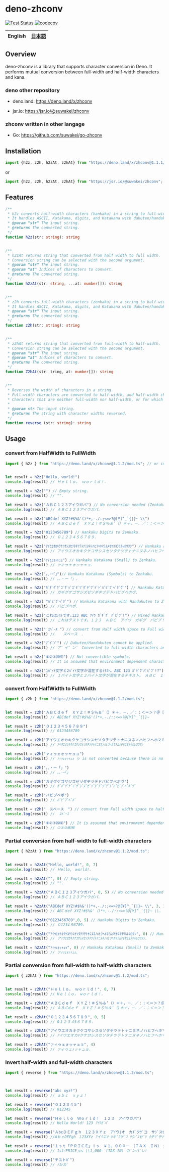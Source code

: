 # deno-zhconv

[![Test Status](https://github.com/suwakei/deno-zhconv/actions/workflows/test.yml/badge.svg)](https://github.com/suwakei/deno-zhconv/actions/workflows/test.yml)
[![codecov](https://codecov.io/github/suwakei/deno-zhconv/branch/main/graph/badge.svg?token=HPK546J57Z)](https://codecov.io/github/suwakei/deno-zhconv)

<table>
    <thead>
        <tr>
            <th style="text-align:center">English</th>
            <th style="text-align:center"><a href="README_ja.md">日本語</a></th>
        </tr>
    </thead>
</table>


## Overview
deno-zhconv is a library that supports character conversion in Deno. It performs mutual conversion between full-width and half-width characters and kana.

### deno other repository
- deno.land: https://deno.land/x/zhconv

- jsr.io: https://jsr.io/@suwakei/zhconv

### zhconv written in other langage
- Go: https://github.com/suwakei/go-zhconv

## Installation
```typescript
import {h2z, z2h, h2zAt, z2hAt} from "https://deno.land/x/zhconv@1.1.1/mod.ts"
```
or
```typescript
import {h2z, z2h, h2zAt, z2hAt} from "https://jsr.io/@suwakei/zhconv";
```

## Features
```typescript
/**
 * h2z converts half-width characters (hankaku) in a string to full-width characters (zenkaku).
 * It handles ASCII, Katakana, digits, and Katakana with dakuten/handakuten.
 * @param "str" The input string.
 * @returns The converted string.
 */
function h2z(str: string): string


/**
 * h2zAt returns string that converted from half width to full width.
 * Conversion string can be selected with the second argument.
 * @param "str" The input string.
 * @param "at" Indices of characters to convert.
 * @returns The converted string.
 */
function h2zAt(str: string, ...at: number[]): string


/**
 * z2h converts full-width characters (zenkaku) in a string to half-width characters (hankaku).
 * It handles ASCII, Katakana, digits, and Katakana with dakuten/handakuten.
 * @param "str" The input string.
 * @returns The converted string.
 */
function z2h(str: string): string


/**
 * z2hAt returns string that converted from full-width to half-width.
 * Conversion string can be selected with the second argument.
 * @param "str" The input string.
 * @param "at" Indices of characters to convert.
 * @returns The converted string.
 */
function Z2hAt(str: tring, at: number[]): string


/**
 * Reverses the width of characters in a string.
 * Full-width characters are converted to half-width, and half-width characters are converted to full-width.
 * Characters that are neither full-width nor half-width, or for which no direct reverse mapping exists, remain unchanged.
 *
 * @param str The input string.
 * @returns The string with character widths reversed.
 */
function reverse (str: string): string
```

## Usage

### convert from HalfWidth to FullWidth

```typescript
import { h2z } from "https://deno.land/x/zhconv@1.1.2/mod.ts"; // or import { h2z } from "https://jsr.io/@suwakei/zhconv";


let result = h2z("Hello, world!")
console.log(result) // Ｈｅｌｌｏ， ｗｏｒｌｄ！.

let result = h2z("") // Empty string.
console.log(result) // "".

let result = h2z("ＡＢＣ１２３アイウガパ") // No conversion needed (Zenkaku).
console.log(result) // ＡＢＣ１２３アイウガパ.

let result = h2z("ABCdef XYZ!#$%&'()*+,-./:;<=>?@[¥]^_`{|}~ \\")
console.log(result) // ＡＢＣｄｅｆ　ＸＹＺ！＃＄％＆’（）＊＋，－．／：；＜＝＞？＠［￥］＾＿‘｛｜｝～　＼.

let result = h2z("0123456789") // Hankaku Digits to Zenkaku.
console.log(result) // ０１２３４５６７８９.

let result = h2z("ｱｲｳｴｵｶｷｸｹｺｻｼｽｾｿﾀﾁﾂﾃﾄﾅﾆﾇﾈﾉﾊﾋﾌﾍﾎﾏﾐﾑﾒﾓﾔﾕﾖﾗﾘﾙﾚﾛﾜｦﾝ") // Hankaku Katakana to Zenkaku.
console.log(result) // アイウエオカキクケコサシスセソタチツテトナニヌネノハヒフヘホマミムメモヤユヨラリルレロワヲン.

let result = h2z("ｧｨｩｪｫｯｬｭｮ") // Hankaku Katakana (Small) to Zenkaku.
console.log(result) // ァィゥェォッャュョ.

let result = h2z("｡､･ｰ｢｣")// Hankaku Katakana (Symbols) to Zenkaku.
console.log(result) // 。、・ー「」.

let result = h2z("ｶﾞｷﾞｸﾞｹﾞｺﾞｻﾞｼﾞｽﾞｾﾞｿﾞﾀﾞﾁﾞﾂﾞﾃﾞﾄﾞﾊﾞﾋﾞﾌﾞﾍﾞﾎﾞｳﾞ") // Hankaku Katakana with Dakuten to Zenkaku".
console.log(result) // ガギグゲゴザジズゼゾダヂヅデドバビブベボヴ.

let result = h2z( "ﾊﾟﾋﾟﾌﾟﾍﾟﾎﾟ") // Hankaku Katakana with Handakuten to Zenkaku.
console.log(result) // パピプペポ.

let result = h2z("これはﾃｽﾄです｡123 ABC ｱｲｳ ｶﾞｷﾞｸﾞ ﾊﾟﾋﾟﾌﾟ!") // Mixed Hankaku/Zenkaku/Other.
console.log(result) // これはテストです。１２３　ＡＢＣ　アイウ　ガギグ　パピプ！.

let result = h2z(" ｽﾍﾟｰｽ ") // convert from Half width space to Full width space.
console.log(result) //  　スペース　.

let result = h2z("ｱﾞｲﾟﾝﾞ") // Dakuten/Handakuten cannot be applied.
console.log(result) // ア゛イ゜ン゛ Converted to full-width characters as separated( (ｱ->ア, ﾞ->ﾞ).

let result = h2z("①②③㈱㈲") // Not convertible symbols.
console.log(result) // It is assumed that environment dependent characters will not be converted.

let result = h2z("1ﾊﾞｲﾄ文字と2ﾊﾞｲﾄ文字が混在するﾃｷｽﾄ｡ ABC 123 ｶﾞｷﾞｸﾞﾊﾟﾋﾟﾌﾟ!?") // Long string with various conversions.
console.log(result) // １バイト文字と２バイト文字が混在するテキスト。　ＡＢＣ　１２３　ガギグパピプ！？.
```

### convert from HalfWidth to FullWidth

```typescript
import { z2h } from "https://deno.land/x/zhconv@1.1.2/mod.ts";


let result = z2h("ＡＢＣｄｅｆ　ＸＹＺ！＃＄％＆’（）＊＋，－．／：；＜＝＞？＠［￥］＾＿‘｛｜｝～")
console.log(result) // ABCdef XYZ!#$%&'()*+,-./:;<=>?@[¥]^_`{|}~

let result = z2h("０１２３４５６７８９")
console.log(result) // 0123456789

let result = z2h("アイウエオカキクケコサシスセソタチツテトナニヌネノハヒフヘホマミムメモヤユヨラリルレロワヲン")
console.log(result) // ｱｲｳｴｵｶｷｸｹｺｻｼｽｾｿﾀﾁﾂﾃﾄﾅﾆﾇﾈﾉﾊﾋﾌﾍﾎﾏﾐﾑﾒﾓﾔﾕﾖﾗﾘﾙﾚﾛﾜｦﾝ

let result = z2h("ァィゥェォッャュョ")
console.log(result) // ｧｨｩｪｫｯｬｭｮ ヮ is not converted because there is no corresponding character for half-width.

let result = z2h("。、・ー「」")
console.log(result) // ｡､･ｰ｢｣

let result = z2h("ガギグゲゴザジズゼゾダヂヅデドバビブベボヴ")
console.log(result) // ｶﾞｷﾞｸﾞｹﾞｺﾞｻﾞｼﾞｽﾞｾﾞｿﾞﾀﾞﾁﾞﾂﾞﾃﾞﾄﾞﾊﾞﾋﾞﾌﾞﾍﾞﾎﾞｳﾞ

let result = z2h("パピプペポ")
console.log(result) // ﾊﾟﾋﾟﾌﾟﾍﾟﾎﾟ

let result = z2h("　スペース　") // convert from Full width space to half width space
console.log(result) //  ｽﾍﾟｰｽ 

let result = z2h("①②③㈱㈲") // It is assumed that environment dependent characters will not be converted.
console.log(result) // ①②③㈱㈲
```

### Partial conversion from half-width to full-width characters
```typescript
import { h2zAt } from "https://deno.land/x/zhconv@1.1.2/mod.ts";


let result = h2zAt("Hello, world!", 0, 7)
console.log(result) // Ｈello, ｗorld!.

let result = h2zAt("", 0) // Empty string.
console.log(result) // "".

let result = h2zAt("ＡＢＣ１２３アイウガパ", 0, 5) // No conversion needed (Zenkaku).
console.log(result) // ＡＢＣ１２３アイウガパ.

let result = h2zAt("ABCdef XYZ!#$%&'()*+,-./:;<=>?@[¥]^_`{|}~ \\", 3, 17)
console.log(result) // ABCｄef XYZ!#$%&'（)*+,-./:;<=>?@[¥]^_`{|}~ \\.

let result = h2zAt("0123456789",0, 5) // Hankaku Digits to Zenkaku.
console.log(result) // ０1234５6789.

let result = h2zAt("ｱｲｳｴｵｶｷｸｹｺｻｼｽｾｿﾀﾁﾂﾃﾄﾅﾆﾇﾈﾉﾊﾋﾌﾍﾎﾏﾐﾑﾒﾓﾔﾕﾖﾗﾘﾙﾚﾛﾜｦﾝ", 0) // Hankaku Katakana to Zenkaku.
console.log(result) // アｲｳｴｵｶｷｸｹｺｻｼｽｾｿﾀﾁﾂﾃﾄﾅﾆﾇﾈﾉﾊﾋﾌﾍﾎﾏﾐﾑﾒﾓﾔﾕﾖﾗﾘﾙﾚﾛﾜｦﾝ.

let result = h2zAt("ｧｨｩｪｫｯｬｭｮ", 0) // Hankaku Katakana (Small) to Zenkaku.
console.log(result) // ァｨｩｪｫｯｬｭｮ.
```


### Partial conversion from full-width to half-width characters
```typescript
import { z2hAt } from "https://deno.land/x/zhconv@1.1.2/mod.ts";


let result = z2hAt("Ｈｅｌｌｏ， ｗｏｒｌｄ！", 0, 7)
console.log(result) // Hｅｌｌｏ， wｏｒｌｄ！.

let result = z2hAt("ＡＢＣｄｅｆ　ＸＹＺ！＃＄％＆’（）＊＋，－．／：；＜＝＞？＠［￥］＾＿‘｛｜｝～", 3, 17)
console.log(result) // ＡＢＣdｅｆ　ＸＹＺ！＃＄％＆’（)＊＋，－．／：；＜＝＞？＠［￥］＾＿‘｛｜｝～.

let result = z2hAt("０１２３４５６７８９", 0, 5)
console.log(result) // 0１２３４5６７８９.

let result = z2hAt("アイウエオカキクケコサシスセソタチツテトナニヌネノハヒフヘホマミムメモヤユヨラリルレロワヲン", 0, 6, 9, 10)
console.log(result) // ｱイウエオカｷクケｺｻシスセソタチツテトナニヌネノハヒフヘホマミムメモヤユヨラリルレロワヲン.

let result = z2hAt("ァィゥェォッャュョ", 4)
console.log(result) // ァィゥェｫッャュョ.

```

### Invert half-width and full-width characters
```typescript
import { reverse } from "https://deno.land/x/zhconv@1.1.2/mod.ts";



let result = reverse("abc xyz!")
console.log(result) // ａｂｃ　ｘｙｚ！

let result = reverse("０１２３４５")
console.log(result) // 012345

let result = reverse("Ｈｅｌｌｏ　Ｗｏｒｌｄ！　１２３　アイウガパ")
console.log(result) // Hello World! 123 ｱｲｳｶﾞﾊﾟ

let result = reverse("ＡbcＤＥＦｇｈ　1２３ＸＹｚ　アｲウｴオ　カｷﾞクｹﾞコ　サｼﾞスｾﾞソ　タﾁヅﾃド")
console.log(result) //AｂｃDEFgh １23XYz ｱイｳエｵ ｶキﾞｸケﾞｺ ｻシﾞｽセﾞｿ ﾀチﾂﾞテﾄﾞ

let result = reverse("１ｓｔ「ＰＲＩＣＥ」ｉｓ　￥１，０００－　（ＴＡＸ　ＩＮ）　ｶﾞﾝﾊﾞﾚ！")
console.log(result) // 1st｢PRICE｣is \\1,000- (TAX IN) カﾞンハﾞレ!

let result = reverse("テストｶﾞ")
console.log(result) // ﾃｽﾄカﾞ
```
